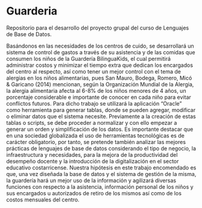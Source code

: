 # Guarderia
Repositorio para el desarrollo del proyecto grupal del curso de Lenguajes de Base de Datos.

Basándonos en las necesidades de los centros de cuido, se desarrollará un sistema de control de gastos  a través de su asistencia y de las comidas que consumen los niños de la Guardería BilinguaKids, el cual permitirá administrar costos y  minimizar el tiempo extra que dedican los encargados del centro al respecto, así como tener un mejor control con el tema de alergias en los niños alimentarias, pues San Mauro, Bodega, Romero, Micó & Garicano (2014) mencionan, según la Organización Mundial de la Alergia, la alergia alimentaria afecta al 6-8% de los niños menores de 4 años, un porcentaje considerable e importante de conocer en cada niño para evitar conflictos futuros.
Para dicho trabajo se utilizará la aplicación “Oracle” como herramienta para generar tablas, donde se pueden agregar, modificar o eliminar datos que el sistema necesite. Previamente a la creación de estas tablas o scripts, se debe proceder a normalizar y con ello empezar a generar un orden y simplificación de los datos.
Es importante destacar que en una sociedad globalizada el uso de herramientas tecnológicas es de carácter obligatorio, por tanto, se pretende también analizar las mejores prácticas de lenguajes de base de datos considerando el tipo de negocio, la infraestructura y necesidades, para la mejora de la productividad del desempeño docente y la introducción de la digitalización en el sector educativo costarricense.
Nuestra hipótesis en este trabajo encomendado es que, una vez diseñada la base de datos y el sistema de gestión de la misma, la guardería hará un mejor uso de la información y agilizará diversas funciones con respecto a la asistencia, información personal de los niños y sus encargados u autorizados de retiro de los mismos así como de los costos mensuales del centro.


